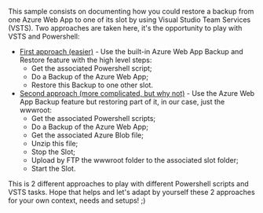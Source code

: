 This sample consists on documenting how you could restore a backup from one Azure Web App to one of its slot by using Visual Studio Team Services (VSTS).
Two approaches are taken here, it's the opportunity to play with VSTS and Powershell:
- [First approach (easier)](Backup-Restore-Approach.md) - Use the built-in Azure Web App Backup and Restore feature with the high level steps:
  - Get the associated Powershell script;
  - Do a Backup of the Azure Web App;
  - Restore this Backup to one other slot.
- [Second approach (more complicated, but why not)](Blob-Start-Stop-Approach.md) - Use the Azure Web App Backup feature but restoring part of it, in our case, just the wwwroot:
  - Get the associated Powershell scripts;
  - Do a Backup of the Azure Web App;
  - Get the associated Azure Blob file;
  - Unzip this file;
  - Stop the Slot;
  - Upload by FTP the wwwroot folder to the associated slot folder;
  - Start the Slot.

This is 2 different approaches to play with different Powershell scripts and VSTS tasks.
Hope that helps and let's adapt by yourself these 2 approaches for your own context, needs and setups! ;)